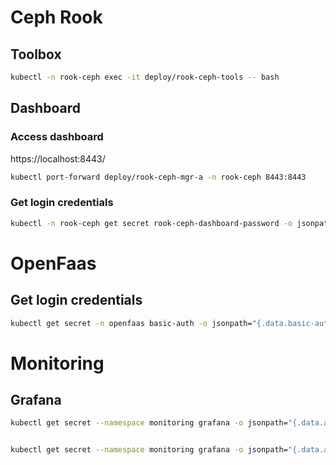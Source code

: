 # Ceph Rook

## Toolbox

```bash
kubectl -n rook-ceph exec -it deploy/rook-ceph-tools -- bash
```

## Dashboard

### Access dashboard

https://localhost:8443/

```bash
kubectl port-forward deploy/rook-ceph-mgr-a -n rook-ceph 8443:8443
```

### Get login credentials

```bash
kubectl -n rook-ceph get secret rook-ceph-dashboard-password -o jsonpath="{['data']['password']}" | base64 --decode && echo
```

# OpenFaas

## Get login credentials

```bash
kubectl get secret -n openfaas basic-auth -o jsonpath="{.data.basic-auth-password}" | base64 --decode; echo
```

# Monitoring

## Grafana

```bash
kubectl get secret --namespace monitoring grafana -o jsonpath="{.data.admin-user}" | base64 --decode ; echo


kubectl get secret --namespace monitoring grafana -o jsonpath="{.data.admin-password}" | base64 --decode ; echo

```
